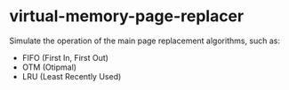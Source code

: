 # virtual-memory-page-replacer
Simulate the operation of the main page replacement algorithms, such as: 
- FIFO (First In, First Out)
- OTM (Otipmal)
- LRU (Least Recently Used)
